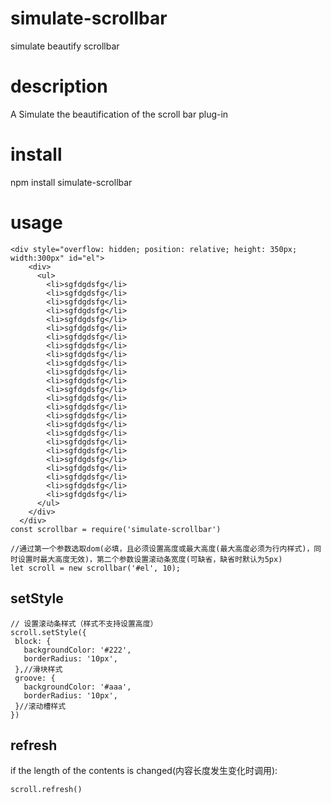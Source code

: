 # simulate-scrollbar
simulate beautify scrollbar
# description
A Simulate the beautification of the scroll bar plug-in

# install
npm install simulate-scrollbar
# usage
```
<div style="overflow: hidden; position: relative; height: 350px; width:300px" id="el">
    <div>
      <ul>
        <li>sgfdgdsfg</li>
        <li>sgfdgdsfg</li>
        <li>sgfdgdsfg</li>
        <li>sgfdgdsfg</li>
        <li>sgfdgdsfg</li>
        <li>sgfdgdsfg</li>
        <li>sgfdgdsfg</li>
        <li>sgfdgdsfg</li>
        <li>sgfdgdsfg</li>
        <li>sgfdgdsfg</li>
        <li>sgfdgdsfg</li>
        <li>sgfdgdsfg</li>
        <li>sgfdgdsfg</li>
        <li>sgfdgdsfg</li>
        <li>sgfdgdsfg</li>
        <li>sgfdgdsfg</li>
        <li>sgfdgdsfg</li>
        <li>sgfdgdsfg</li>
        <li>sgfdgdsfg</li>
        <li>sgfdgdsfg</li>
        <li>sgfdgdsfg</li>
        <li>sgfdgdsfg</li>
        <li>sgfdgdsfg</li>
        <li>sgfdgdsfg</li>
        <li>sgfdgdsfg</li>
      </ul>
    </div>
  </div>
const scrollbar = require('simulate-scrollbar')

//通过第一个参数选取dom(必填，且必须设置高度或最大高度(最大高度必须为行内样式)，同时设置时最大高度无效)，第二个参数设置滚动条宽度(可缺省，缺省时默认为5px)
let scroll = new scrollbar('#el', 10);
 ```
  ## setStyle
 ```
// 设置滚动条样式（样式不支持设置高度）
scroll.setStyle({
  block: {
    backgroundColor: '#222',
    borderRadius: '10px',
  },//滑块样式
  groove: {
    backgroundColor: '#aaa',
    borderRadius: '10px',
  }//滚动槽样式
})
 ```

 ## refresh
 if the length of the contents is changed(内容长度发生变化时调用):
 ```
 scroll.refresh()
 ```
